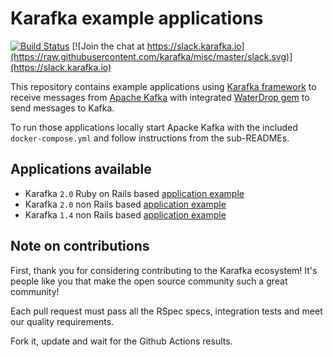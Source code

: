 # Karafka example applications

[![Build Status](https://github.com/karafka/example-app/actions/workflows/ci.yml/badge.svg)](https://github.com/karafka/example-app/actions/workflows/ci.yml)
[![Join the chat at https://slack.karafka.io](https://raw.githubusercontent.com/karafka/misc/master/slack.svg)](https://slack.karafka.io)

This repository contains  example applications using [Karafka framework](https://github.com/karafka/karafka
) to receive messages from [Apache Kafka](http://kafka.apache.org/) with integrated [WaterDrop gem](https://github.com/karafka/waterdrop) to send messages to Kafka.

To run those applications locally start Apacke Kafka with the included `docker-compose.yml` and follow instructions from the sub-READMEs.

## Applications available

- Karafka `2.0` Ruby on Rails based [application example](https://github.com/karafka/example-apps/tree/master/v2.0-rails)
- Karafka `2.0` non Rails based [application example](https://github.com/karafka/example-apps/tree/master/v2.0-non-rails)
- Karafka `1.4` non Rails based [application example](https://github.com/karafka/example-apps/tree/master/v1.4-non-rails)

## Note on contributions

First, thank you for considering contributing to the Karafka ecosystem! It's people like you that make the open source community such a great community!

Each pull request must pass all the RSpec specs, integration tests and meet our quality requirements.

Fork it, update and wait for the Github Actions results.
